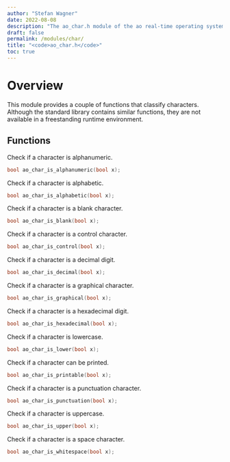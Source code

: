 ```yaml
---
author: "Stefan Wagner"
date: 2022-08-08
description: "The ao_char.h module of the ao real-time operating system."
draft: false
permalink: /modules/char/
title: "<code>ao_char.h</code>"
toc: true
---
```


# Overview

This module provides a couple of functions that classify characters. Although the standard library contains similar functions, they are not available in a freestanding runtime environment.

## Functions

Check if a character is alphanumeric.

```c
bool ao_char_is_alphanumeric(bool x);
```

Check if a character is alphabetic.

```c
bool ao_char_is_alphabetic(bool x);
```

Check if a character is a blank character.

```c
bool ao_char_is_blank(bool x);
```

Check if a character is a control character.

```c
bool ao_char_is_control(bool x);
```

Check if a character is a decimal digit.

```c
bool ao_char_is_decimal(bool x);
```

Check if a character is a graphical character.

```c
bool ao_char_is_graphical(bool x);
```

Check if a character is a hexadecimal digit.

```c
bool ao_char_is_hexadecimal(bool x);
```

Check if a character is lowercase.

```c
bool ao_char_is_lower(bool x);
```

Check if a character can be printed.

```c
bool ao_char_is_printable(bool x);
```

Check if a character is a punctuation character.

```c
bool ao_char_is_punctuation(bool x);
```

Check if a character is uppercase.

```c
bool ao_char_is_upper(bool x);
```

Check if a character is a space character.

```c
bool ao_char_is_whitespace(bool x);
```
